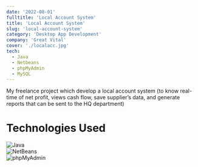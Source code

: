 ```yaml
---
date: '2022-08-01'
fulltitle: 'Local Account System'
title: 'Local Account System'
slug: 'local-account-system'
category: 'Desktop App Development'
company: 'Great Vital'
cover: './localacc.jpg'
tech:
  - Java
  - Netbeans
  - phpMyAdmin
  - MySQL
---
```


My freelance project which develop a local account system (to know real-time of net profit, views cash flow, save supplier’s data, and generate reports that can be sent to the HQ department)

# Technologies Used

<div class="container">
  <div class="badge-item">
    <img src="https://img.shields.io/badge/Java-ED8B00?style=for-the-badge&logo=openjdk&logoColor=white" alt="Java" class="badge-image" />
  </div>
  <div class="badge-item">
    <img src="https://img.shields.io/badge/NetBeans-1B6AC6?style=for-the-badge&logo=apache-netbeans-ide&logoColor=white" alt="NetBeans" class="badge-image" />
  </div>
  <div class="badge-item">
    <img src="https://img.shields.io/badge/phpMyAdmin-4479A1?style=for-the-badge&logo=phpmyadmin&logoColor=white" alt="phpMyAdmin" class="badge-image" />
  </div>
</div>
